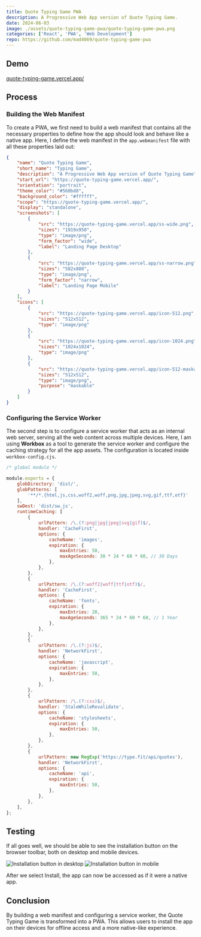 ```yaml
---
title: Quote Typing Game PWA
description: A Progressive Web App version of Quote Typing Game.
date: 2024-06-03
image: ./assets/quote-typing-game-pwa/quote-typing-game-pwa.png
categories: ['React', 'PWA', 'Web Development']
repo: https://github.com/mad4869/quote-typing-game-pwa
---
```


## Demo

[quote-typing-game.vercel.app/](https://quote-typing-game.vercel.app/)

## Process

### Building the Web Manifest

To create a PWA, we first need to build a web manifest that contains all the necessary properties to define how the app should look and behave like a native app. Here, I define the web manifest in the `app.webmanifest` file with all these properties laid out:

```json
{
    "name": "Quote Typing Game",
    "short_name": "Typing Game",
    "description": "A Progressive Web App version of Quote Typing Game",
    "start_url": "https://quote-typing-game.vercel.app/",
    "orientation": "portrait",
    "theme_color": "#560bd8",
    "background_color": "#ffffff",
    "scope": "https://quote-typing-game.vercel.app/",
    "display": "standalone",
    "screenshots": [
        {
            "src": "https://quote-typing-game.vercel.app/ss-wide.png",
            "sizes": "1919x950",
            "type": "image/png",
            "form_factor": "wide",
            "label": "Landing Page Desktop"
        },
        {
            "src": "https://quote-typing-game.vercel.app/ss-narrow.png",
            "sizes": "582x888",
            "type": "image/png",
            "form_factor": "narrow",
            "label": "Landing Page Mobile"
        }
    ],
    "icons": [
        {
            "src": "https://quote-typing-game.vercel.app/icon-512.png",
            "sizes": "512x512",
            "type": "image/png"
        },
        {
            "src": "https://quote-typing-game.vercel.app/icon-1024.png",
            "sizes": "1024x1024",
            "type": "image/png"
        },
        {
            "src": "https://quote-typing-game.vercel.app/icon-512-maskable.png",
            "sizes": "512x512",
            "type": "image/png",
            "purpose": "maskable"
        }
    ]
}
```

### Configuring the Service Worker

The second step is to configure a service worker that acts as an internal web server, serving all the web content across multiple devices. Here, I am using __Workbox__ as a tool to generate the service worker and configure the caching strategy for all the app assets. The configuration is located inside `workbox-config.cjs`.

```js
/* global module */

module.exports = {
    globDirectory: 'dist/',
    globPatterns: [
        '**/*.{html,js,css,woff2,woff,png,jpg,jpeg,svg,gif,ttf,otf}'
    ],
    swDest: 'dist/sw.js',
    runtimeCaching: [
        {
            urlPattern: /\.(?:png|jpg|jpeg|svg|gif)$/,
            handler: 'CacheFirst',
            options: {
                cacheName: 'images',
                expiration: {
                    maxEntries: 50,
                    maxAgeSeconds: 30 * 24 * 60 * 60, // 30 Days
                },
            },
        },
        {
            urlPattern: /\.(?:woff2|woff|ttf|otf)$/,
            handler: 'CacheFirst',
            options: {
                cacheName: 'fonts',
                expiration: {
                    maxEntries: 20,
                    maxAgeSeconds: 365 * 24 * 60 * 60, // 1 Year
                },
            },
        },
        {
            urlPattern: /\.(?:js)$/,
            handler: 'NetworkFirst',
            options: {
                cacheName: 'javascript',
                expiration: {
                    maxEntries: 50,
                },
            },
        },
        {
            urlPattern: /\.(?:css)$/,
            handler: 'StaleWhileRevalidate',
            options: {
                cacheName: 'stylesheets',
                expiration: {
                    maxEntries: 50,
                },
            },
        },
        {
            urlPattern: new RegExp('https://type.fit/api/quotes'),
            handler: 'NetworkFirst',
            options: {
                cacheName: 'api',
                expiration: {
                    maxEntries: 50,
                },
            },
        },
    ],
};
```

## Testing

If all goes well, we should be able to see the installation button on the browser toolbar, both on desktop and mobile devices.

![Installation button in desktop](./assets/quote-typing-game-pwa/quote-typing-game-pwa.png)
![Installation button in mobile](./assets/quote-typing-game-pwa/pwa-mobile.jpg)

After we select Install, the app can now be accessed as if it were a native app.

## Conclusion

By building a web manifest and configuring a service worker, the Quote Typing Game is transformed into a PWA. This allows users to install the app on their devices for offline access and a more native-like experience.
